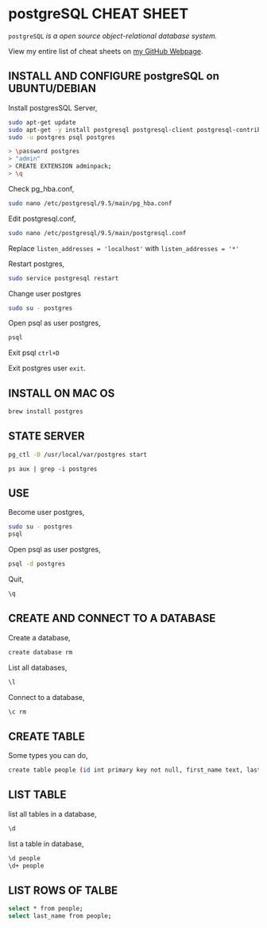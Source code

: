 # postgreSQL CHEAT SHEET

`postgreSQL` _is a open source object-relational database system._

View my entire list of cheat sheets on
[my GitHub Webpage](https://jeffdecola.github.io/my-cheat-sheets/).

## INSTALL AND CONFIGURE postgreSQL on UBUNTU/DEBIAN

Install postgresSQL Server,

```bash
sudo apt-get update
sudo apt-get -y install postgresql postgresql-client postgresql-contrib
sudo -u postgres psql postgres

> \password postgres
> "admin"
> CREATE EXTENSION adminpack;
> \q
```

Check pg_hba.conf,

```bash
sudo nano /etc/postgresql/9.5/main/pg_hba.conf
```

Edit postgresql.conf,

```bash
sudo nano /etc/postgresql/9.5/main/postgresql.conf
```

Replace `listen_addresses = 'localhost'` with `listen_addresses = '*'`

Restart postgres,

```bash
sudo service postgresql restart
```

Change user postgres

```bash
sudo su - postgres
```

Open psql as user postgres,

```bash
psql
```

Exit psql `ctrl+D`

Exit postgres user `exit`.

## INSTALL ON MAC OS

```bash
brew install postgres
```

## STATE SERVER

```bash
pg_ctl -D /usr/local/var/postgres start
```

``` check
ps aux | grep -i postgres
```

## USE

Become user postgres,

```bash
sudo su - postgres
psql
```

Open psql as user postgres,

```bash
psql -d postgres
```

Quit,

```bash
\q
```

## CREATE AND CONNECT TO A DATABASE

Create a database,

```bash
create database rm
```

List all databases,

```bash
\l
```

Connect to a database,

```bash
\c rm
```

## CREATE TABLE

Some types you can do,

```bash
create table people (id int primary key not null, first_name text, last_name text);
```

## LIST TABLE

list all tables in a database,

```bash
\d
```

list a table in database,

```bash
\d people
\d+ people
```

## LIST ROWS OF TALBE

```bash
select * from people;
select last_name from people;
```